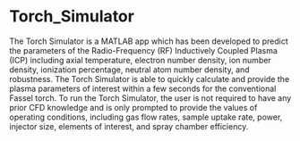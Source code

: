 # Torch_Simulator
The Torch Simulator is a MATLAB app which has been developed to predict the parameters of the Radio-Frequency (RF) Inductively Coupled Plasma (ICP) including axial temperature, electron number density, ion number density, ionization percentage, neutral atom number density, and robustness. The Torch Simulator is able to quickly calculate and provide the plasma parameters of interest within a few seconds for the conventional Fassel torch. To run the Torch Simulator, the user is not required to have any prior CFD knowledge and is only prompted to provide the values of operating conditions, including gas flow rates, sample uptake rate, power, injector size, elements of interest, and spray chamber efficiency. 

